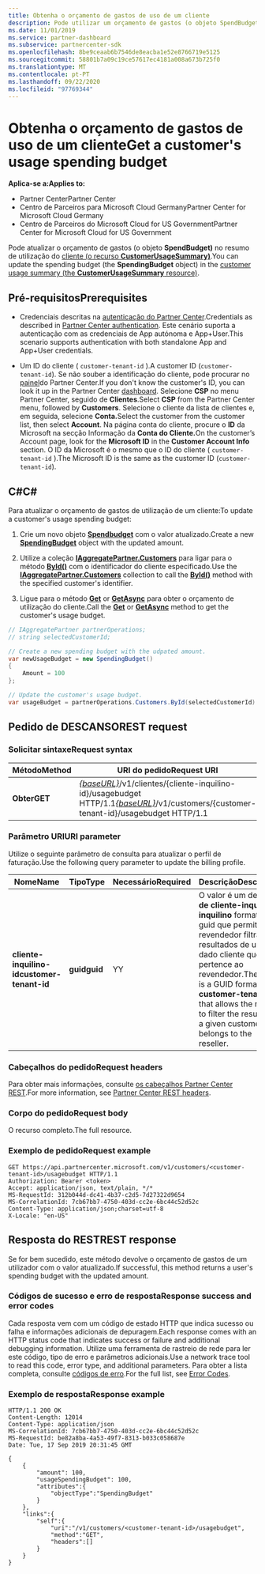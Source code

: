 ```yaml
---
title: Obtenha o orçamento de gastos de uso de um cliente
description: Pode utilizar um orçamento de gastos (o objeto SpendBudget) para atualizar um resumo de utilização do cliente (o recurso CustomerUsageSummary).
ms.date: 11/01/2019
ms.service: partner-dashboard
ms.subservice: partnercenter-sdk
ms.openlocfilehash: 8be9ceaab6b7546de8eacba1e52e8766719e5125
ms.sourcegitcommit: 58801b7a09c19ce57617ec4181a008a673b725f0
ms.translationtype: MT
ms.contentlocale: pt-PT
ms.lasthandoff: 09/22/2020
ms.locfileid: "97769344"
---
```

# <a name="get-a-customers-usage-spending-budget"></a><span data-ttu-id="2953d-103">Obtenha o orçamento de gastos de uso de um cliente</span><span class="sxs-lookup"><span data-stu-id="2953d-103">Get a customer's usage spending budget</span></span>

<span data-ttu-id="2953d-104">**Aplica-se a:**</span><span class="sxs-lookup"><span data-stu-id="2953d-104">**Applies to:**</span></span>

- <span data-ttu-id="2953d-105">Partner Center</span><span class="sxs-lookup"><span data-stu-id="2953d-105">Partner Center</span></span>
- <span data-ttu-id="2953d-106">Centro de Parceiros para Microsoft Cloud Germany</span><span class="sxs-lookup"><span data-stu-id="2953d-106">Partner Center for Microsoft Cloud Germany</span></span>
- <span data-ttu-id="2953d-107">Centro de Parceiros do Microsoft Cloud for US Government</span><span class="sxs-lookup"><span data-stu-id="2953d-107">Partner Center for Microsoft Cloud for US Government</span></span>

<span data-ttu-id="2953d-108">Pode atualizar o orçamento de gastos (o objeto **SpendBudget)** no resumo de utilização do [cliente (o recurso **CustomerUsageSummary)**](customer-usage-resources.md#customerusagesummary).</span><span class="sxs-lookup"><span data-stu-id="2953d-108">You can update the spending budget (the **SpendingBudget** object) in the [customer usage summary (the **CustomerUsageSummary** resource)](customer-usage-resources.md#customerusagesummary).</span></span>

## <a name="prerequisites"></a><span data-ttu-id="2953d-109">Pré-requisitos</span><span class="sxs-lookup"><span data-stu-id="2953d-109">Prerequisites</span></span>

- <span data-ttu-id="2953d-110">Credenciais descritas na [autenticação do Partner Center](partner-center-authentication.md).</span><span class="sxs-lookup"><span data-stu-id="2953d-110">Credentials as described in [Partner Center authentication](partner-center-authentication.md).</span></span> <span data-ttu-id="2953d-111">Este cenário suporta a autenticação com as credenciais de App autónoma e App+User.</span><span class="sxs-lookup"><span data-stu-id="2953d-111">This scenario supports authentication with both standalone App and App+User credentials.</span></span>

- <span data-ttu-id="2953d-112">Um ID do cliente ( `customer-tenant-id` ).</span><span class="sxs-lookup"><span data-stu-id="2953d-112">A customer ID (`customer-tenant-id`).</span></span> <span data-ttu-id="2953d-113">Se não souber a identificação do cliente, pode procurar no [painel](https://partner.microsoft.com/dashboard)do Partner Center.</span><span class="sxs-lookup"><span data-stu-id="2953d-113">If you don't know the customer's ID, you can look it up in the Partner Center [dashboard](https://partner.microsoft.com/dashboard).</span></span> <span data-ttu-id="2953d-114">Selecione **CSP** no menu Partner Center, seguido de **Clientes**.</span><span class="sxs-lookup"><span data-stu-id="2953d-114">Select **CSP** from the Partner Center menu, followed by **Customers**.</span></span> <span data-ttu-id="2953d-115">Selecione o cliente da lista de clientes e, em seguida, selecione **Conta.**</span><span class="sxs-lookup"><span data-stu-id="2953d-115">Select the customer from the customer list, then select **Account**.</span></span> <span data-ttu-id="2953d-116">Na página conta do cliente, procure o **ID** da Microsoft na secção Informação da **Conta do Cliente.**</span><span class="sxs-lookup"><span data-stu-id="2953d-116">On the customer’s Account page, look for the **Microsoft ID** in the **Customer Account Info** section.</span></span> <span data-ttu-id="2953d-117">O ID da Microsoft é o mesmo que o ID do cliente ( `customer-tenant-id` ).</span><span class="sxs-lookup"><span data-stu-id="2953d-117">The Microsoft ID is the same as the customer ID  (`customer-tenant-id`).</span></span>

## <a name="c"></a><span data-ttu-id="2953d-118">C\#</span><span class="sxs-lookup"><span data-stu-id="2953d-118">C\#</span></span>

<span data-ttu-id="2953d-119">Para atualizar o orçamento de gastos de utilização de um cliente:</span><span class="sxs-lookup"><span data-stu-id="2953d-119">To update a customer's usage spending budget:</span></span>

1. <span data-ttu-id="2953d-120">Crie um novo objeto [**Spendbudget**](/dotnet/api/microsoft.store.partnercenter.models.usage.spendingbudget) com o valor atualizado.</span><span class="sxs-lookup"><span data-stu-id="2953d-120">Create a new [**SpendingBudget**](/dotnet/api/microsoft.store.partnercenter.models.usage.spendingbudget) object with the updated amount.</span></span>

2. <span data-ttu-id="2953d-121">Utilize a coleção [**IAggregatePartner.Customers**](/dotnet/api/microsoft.store.partnercenter.customers.icustomercollection) para ligar para o método [**ById()**](/dotnet/api/microsoft.store.partnercenter.customers.icustomercollection.byid) com o identificador do cliente especificado.</span><span class="sxs-lookup"><span data-stu-id="2953d-121">Use the [**IAggregatePartner.Customers**](/dotnet/api/microsoft.store.partnercenter.customers.icustomercollection) collection to call the [**ById()**](/dotnet/api/microsoft.store.partnercenter.customers.icustomercollection.byid) method with the specified customer's identifier.</span></span>

3. <span data-ttu-id="2953d-122">Ligue para o método [**Get**](/dotnet/api/microsoft.store.partnercenter.subscribedskus.icustomersubscribedskucollection.get) or [**GetAsync**](/dotnet/api/microsoft.store.partnercenter.subscribedskus.icustomersubscribedskucollection.getasync) para obter o orçamento de utilização do cliente.</span><span class="sxs-lookup"><span data-stu-id="2953d-122">Call the [**Get**](/dotnet/api/microsoft.store.partnercenter.subscribedskus.icustomersubscribedskucollection.get) or [**GetAsync**](/dotnet/api/microsoft.store.partnercenter.subscribedskus.icustomersubscribedskucollection.getasync) method to get the customer's usage budget.</span></span>

``` csharp
// IAggregatePartner partnerOperations;
// string selectedCustomerId;

// Create a new spending budget with the udpated amount.
var newUsageBudget = new SpendingBudget()
{
    Amount = 100
};

// Update the customer's usage budget.
var usageBudget = partnerOperations.Customers.ById(selectedCustomerId).UsageBudget.Get();
```

## <a name="rest-request"></a><span data-ttu-id="2953d-123">Pedido de DESCANSO</span><span class="sxs-lookup"><span data-stu-id="2953d-123">REST request</span></span>

### <a name="request-syntax"></a><span data-ttu-id="2953d-124">Solicitar sintaxe</span><span class="sxs-lookup"><span data-stu-id="2953d-124">Request syntax</span></span>

| <span data-ttu-id="2953d-125">Método</span><span class="sxs-lookup"><span data-stu-id="2953d-125">Method</span></span>    | <span data-ttu-id="2953d-126">URI do pedido</span><span class="sxs-lookup"><span data-stu-id="2953d-126">Request URI</span></span>                                                                                             |
|-----------|---------------------------------------------------------------------------------------------------------|
| <span data-ttu-id="2953d-127">**Obter**</span><span class="sxs-lookup"><span data-stu-id="2953d-127">**GET**</span></span> | <span data-ttu-id="2953d-128">[*{baseURL}*](partner-center-rest-urls.md)/v1/clientes/{cliente-inquilino-id}/usagebudget HTTP/1.1</span><span class="sxs-lookup"><span data-stu-id="2953d-128">[*{baseURL}*](partner-center-rest-urls.md)/v1/customers/{customer-tenant-id}/usagebudget  HTTP/1.1</span></span> |

### <a name="uri-parameter"></a><span data-ttu-id="2953d-129">Parâmetro URI</span><span class="sxs-lookup"><span data-stu-id="2953d-129">URI parameter</span></span>

<span data-ttu-id="2953d-130">Utilize o seguinte parâmetro de consulta para atualizar o perfil de faturação.</span><span class="sxs-lookup"><span data-stu-id="2953d-130">Use the following query parameter to update the billing profile.</span></span>

| <span data-ttu-id="2953d-131">Nome</span><span class="sxs-lookup"><span data-stu-id="2953d-131">Name</span></span>                   | <span data-ttu-id="2953d-132">Tipo</span><span class="sxs-lookup"><span data-stu-id="2953d-132">Type</span></span>     | <span data-ttu-id="2953d-133">Necessário</span><span class="sxs-lookup"><span data-stu-id="2953d-133">Required</span></span> | <span data-ttu-id="2953d-134">Descrição</span><span class="sxs-lookup"><span data-stu-id="2953d-134">Description</span></span>                                                                                                                                            |
|------------------------|----------|----------|--------------------------------------------------------------------------------------------------------------------------------------------------------|
| <span data-ttu-id="2953d-135">**cliente-inquilino-id**</span><span class="sxs-lookup"><span data-stu-id="2953d-135">**customer-tenant-id**</span></span> | <span data-ttu-id="2953d-136">**guid**</span><span class="sxs-lookup"><span data-stu-id="2953d-136">**guid**</span></span> | <span data-ttu-id="2953d-137">Y</span><span class="sxs-lookup"><span data-stu-id="2953d-137">Y</span></span>        | <span data-ttu-id="2953d-138">O valor é um design **de cliente-inquilino-inquilino** formatado guid que permite ao revendedor filtrar os resultados de um dado cliente que pertence ao revendedor.</span><span class="sxs-lookup"><span data-stu-id="2953d-138">The value is a GUID formatted **customer-tenant-id** that allows the reseller to filter the results for a given customer that belongs to the reseller.</span></span> |

### <a name="request-headers"></a><span data-ttu-id="2953d-139">Cabeçalhos do pedido</span><span class="sxs-lookup"><span data-stu-id="2953d-139">Request headers</span></span>

<span data-ttu-id="2953d-140">Para obter mais informações, consulte [os cabeçalhos Partner Center REST](headers.md).</span><span class="sxs-lookup"><span data-stu-id="2953d-140">For more information, see [Partner Center REST headers](headers.md).</span></span>

### <a name="request-body"></a><span data-ttu-id="2953d-141">Corpo do pedido</span><span class="sxs-lookup"><span data-stu-id="2953d-141">Request body</span></span>

<span data-ttu-id="2953d-142">O recurso completo.</span><span class="sxs-lookup"><span data-stu-id="2953d-142">The full resource.</span></span>

### <a name="request-example"></a><span data-ttu-id="2953d-143">Exemplo de pedido</span><span class="sxs-lookup"><span data-stu-id="2953d-143">Request example</span></span>

```http
GET https://api.partnercenter.microsoft.com/v1/customers/<customer-tenant-id>/usagebudget HTTP/1.1
Authorization: Bearer <token>
Accept: application/json, text/plain, */*
MS-RequestId: 312b044d-dc41-4b37-c2d5-7d27322d9654
MS-CorrelationId: 7cb67bb7-4750-403d-cc2e-6bc44c52d52c
Content-Type: application/json;charset=utf-8
X-Locale: "en-US"
```

## <a name="rest-response"></a><span data-ttu-id="2953d-144">Resposta do REST</span><span class="sxs-lookup"><span data-stu-id="2953d-144">REST response</span></span>

<span data-ttu-id="2953d-145">Se for bem sucedido, este método devolve o orçamento de gastos de um utilizador com o valor atualizado.</span><span class="sxs-lookup"><span data-stu-id="2953d-145">If successful, this method returns a user's spending budget with the updated amount.</span></span>

### <a name="response-success-and-error-codes"></a><span data-ttu-id="2953d-146">Códigos de sucesso e erro de resposta</span><span class="sxs-lookup"><span data-stu-id="2953d-146">Response success and error codes</span></span>

<span data-ttu-id="2953d-147">Cada resposta vem com um código de estado HTTP que indica sucesso ou falha e informações adicionais de depuragem.</span><span class="sxs-lookup"><span data-stu-id="2953d-147">Each response comes with an HTTP status code that indicates success or failure and additional debugging information.</span></span> <span data-ttu-id="2953d-148">Utilize uma ferramenta de rastreio de rede para ler este código, tipo de erro e parâmetros adicionais.</span><span class="sxs-lookup"><span data-stu-id="2953d-148">Use a network trace tool to read this code, error type, and additional parameters.</span></span> <span data-ttu-id="2953d-149">Para obter a lista completa, consulte [códigos de erro](error-codes.md).</span><span class="sxs-lookup"><span data-stu-id="2953d-149">For the full list, see [Error Codes](error-codes.md).</span></span>

### <a name="response-example"></a><span data-ttu-id="2953d-150">Exemplo de resposta</span><span class="sxs-lookup"><span data-stu-id="2953d-150">Response example</span></span>

```http
HTTP/1.1 200 OK
Content-Length: 12014
Content-Type: application/json
MS-CorrelationId: 7cb67bb7-4750-403d-cc2e-6bc44c52d52c
MS-RequestId: be82a8ba-4a53-49f7-8313-b033c058687e
Date: Tue, 17 Sep 2019 20:31:45 GMT

{
    {
        "amount": 100,
        "usageSpendingBudget": 100,
        "attributes":{
            "objectType":"SpendingBudget"
        }
    },
    "links":{
        "self":{
            "uri":"/v1/customers/<customer-tenant-id>/usagebudget",
            "method":"GET",
            "headers":[]
        }
    }
}
```
